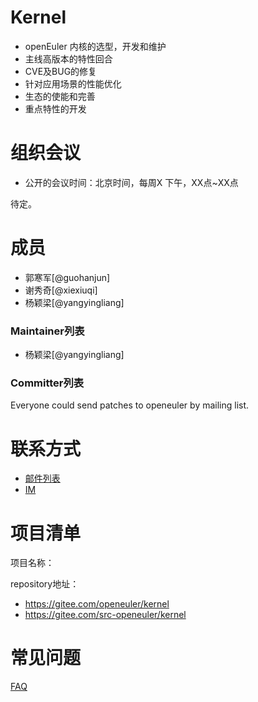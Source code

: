 # Kernel

- openEuler 内核的选型，开发和维护
- 主线高版本的特性回合
- CVE及BUG的修复
- 针对应用场景的性能优化
- 生态的使能和完善
- 重点特性的开发

# 组织会议

- 公开的会议时间：北京时间，每周X 下午，XX点~XX点

待定。

# 成员

- 郭寒军[@guohanjun]
- 谢秀奇[@xiexiuqi]
- 杨颖梁[@yangyingliang]

### Maintainer列表

- 杨颖梁[@yangyingliang]

### Committer列表

Everyone could send patches to openeuler by mailing list.

# 联系方式

- [邮件列表](kernel@openeuler.org)
- [IM](#openeuler-dev)

# 项目清单

项目名称：

repository地址：
- https://gitee.com/openeuler/kernel
- https://gitee.com/src-openeuler/kernel

# 常见问题

[FAQ](./faq.md)